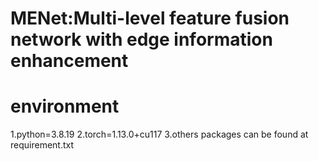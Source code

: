 # MENet:Multi-level feature fusion network with edge information enhancement
# environment
1.python=3.8.19 
2.torch=1.13.0+cu117
3.others packages can be found at requirement.txt
